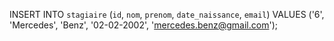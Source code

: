 INSERT INTO `stagiaire` (`id`, `nom`, `prenom`, `date_naissance`, `email`) VALUES ('6', 'Mercedes', 'Benz', '02-02-2002', 'mercedes.benz@gmail.com');